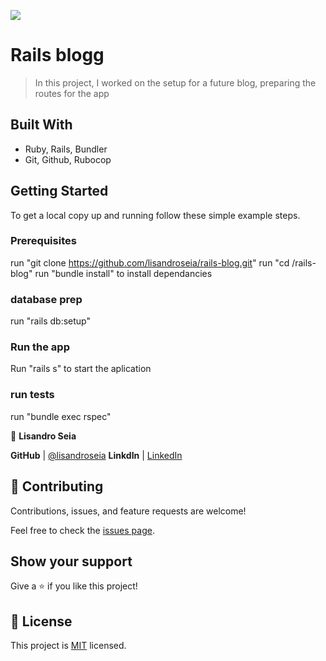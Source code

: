 ![](https://img.shields.io/badge/Microverse-blueviolet)

# Rails blogg

> In this project, I worked on the setup for a future blog, preparing the routes for the app

## Built With

- Ruby, Rails, Bundler
- Git, Github, Rubocop

## Getting Started



To get a local copy up and running follow these simple example steps.

### Prerequisites

run "git clone https://github.com/lisandroseia/rails-blog.git"
run "cd /rails-blog"
run "bundle install" to install dependancies

### database prep

run "rails db:setup"

### Run the app

Run "rails s" to start the aplication

### run tests

run "bundle exec rspec"


👤 **Lisandro Seia**

 **GitHub**  | [@lisandroseia](https://github.com/lisandroseia)
 **LinkdIn** | [LinkedIn](https://www.linkedin.com/in/lisandro-seia-295120225/)


## 🤝 Contributing

Contributions, issues, and feature requests are welcome!

Feel free to check the [issues page](../../issues/).

## Show your support

Give a ⭐️ if you like this project!

## 📝 License

This project is [MIT](./MIT.md) licensed.
